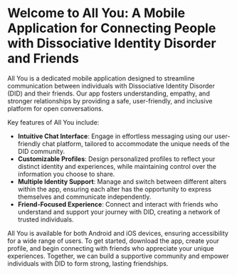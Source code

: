 # Welcome to All You: A Mobile Application for Connecting People with Dissociative Identity Disorder and Friends

All You is a dedicated mobile application designed to streamline communication between individuals with Dissociative Identity Disorder (DID) and their friends. Our app fosters understanding, empathy, and stronger relationships by providing a safe, user-friendly, and inclusive platform for open conversations.

Key features of All You include:

- **Intuitive Chat Interface**: Engage in effortless messaging using our user-friendly chat platform, tailored to accommodate the unique needs of the DID community.
- **Customizable Profiles**: Design personalized profiles to reflect your distinct identity and experiences, while maintaining control over the information you choose to share.
- **Multiple Identity Support**: Manage and switch between different alters within the app, ensuring each alter has the opportunity to express themselves and communicate independently.
- **Friend-Focused Experience**: Connect and interact with friends who understand and support your journey with DID, creating a network of trusted individuals.

All You is available for both Android and iOS devices, ensuring accessibility for a wide range of users. To get started, download the app, create your profile, and begin connecting with friends who appreciate your unique experiences. Together, we can build a supportive community and empower individuals with DID to form strong, lasting friendships.
